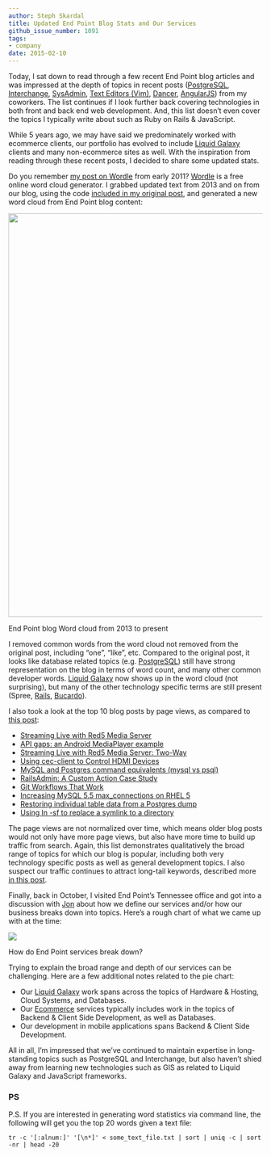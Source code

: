 ```yaml
---
author: Steph Skardal
title: Updated End Point Blog Stats and Our Services
github_issue_number: 1091
tags:
- company
date: 2015-02-10
---
```


Today, I sat down to read through a few recent End Point blog articles and was impressed at the depth of topics in recent posts ([PostgreSQL](/blog/2015/02/postgres-custom-casts-and-pgdump), [Interchange](/blog/2015/02/interchange-loop-optimization), [SysAdmin](/blog/2015/02/cron-wrapper-keep-your-cron-jobs), [Text Editors (Vim)](/blog/2015/02/vim-plugin-spotlight-ctrlp), [Dancer](/blog/2015/02/filling-in-header-elements-with-dancer), [AngularJS](/blog/2015/02/polemics-on-opinions-about-angularjs)) from my coworkers. The list continues if I look further back covering technologies in both front and back end web development. And, this list doesn’t even cover the topics I typically write about such as Ruby on Rails & JavaScript.

While 5 years ago, we may have said we predominately worked with ecommerce clients, our portfolio has evolved to include [Liquid Galaxy](https://www.visionport.com/) clients and many non-ecommerce sites as well. With the inspiration from reading through these recent posts, I decided to share some updated stats.

Do you remember [my post on Wordle](/blog/2011/02/in-our-own-words) from early 2011? [Wordle](http://www.wordle.net/) is a free online word cloud generator. I grabbed updated text from 2013 and on from our blog, using the code [included in my original post](/blog/2011/02/in-our-own-words), and generated a new word cloud from End Point blog content:

<img border="0" src="/blog/2015/02/updated-end-point-blog-stats-and-our/image-0.png" width="800px"/>

End Point blog Word cloud from 2013 to present

I removed common words from the word cloud not removed from the original post, including “one”, “like”, etc. Compared to the original post, it looks like database related topics (e.g. [PostgreSQL](/technology/postgresql)) still have strong representation on the blog in terms of word count, and many other common developer words. [Liquid Galaxy](https://www.visionport.com/) now shows up in the word cloud (not surprising), but many of the other technology specific terms are still present (Spree, [Rails](/technology/ruby-on-rails), [Bucardo](/technology/replication)).

I also took a look at the top 10 blog posts by page views, as compared to [this post](/blog/2010/01/2009-end-point-blogging):

- [Streaming Live with Red5 Media Server](/blog/2012/04/streaming-live-with-red5-media-server)
- [API gaps: an Android MediaPlayer example](/blog/2011/03/api-gaps-android-mediaplayer-example)
- [Streaming Live with Red5 Media Server: Two-Way](/blog/2013/03/streaming-live-with-red5-media)
- [Using cec-client to Control HDMI Devices](/blog/2012/11/using-cec-client-to-control-hdmi-devices)
- [MySQL and Postgres command equivalents (mysql vs psql)](/blog/2009/12/mysql-and-postgres-command-equivalents)
- [RailsAdmin: A Custom Action Case Study](/blog/2012/03/railsadmin-custom-action-case-study)
- [Git Workflows That Work ](/blog/2014/05/git-workflows-that-work)
- [Increasing MySQL 5.5 max_connections on RHEL 5](/blog/2013/12/increasing-mysql-55-maxconnections-on)
- [Restoring individual table data from a Postgres dump](/blog/2010/04/restoring-individual-table-data-from)
- [Using ln -sf to replace a symlink to a directory](/blog/2009/09/using-ln-sf-to-replace-symlink-to)

The page views are not normalized over time, which means older blog posts would not only have more page views, but also have more time to build up traffic from search. Again, this list demonstrates qualitatively the broad range of topics for which our blog is popular, including both very technology specific posts as well as general development topics. I also suspect our traffic continues to attract long-tail keywords, described more [in this post](/blog/2010/02/code-seo-google-analytics-api).

Finally, back in October, I visited End Point’s Tennessee office and got into a discussion with [Jon](/team/jon-jensen) about how we define our services and/or how our business breaks down into topics. Here’s a rough chart of what we came up with at the time:

<img border="0" src="/blog/2015/02/updated-end-point-blog-stats-and-our/image-1.png"/>

How do End Point services break down?

Trying to explain the broad range and depth of our services can be challenging. Here are a few additional notes related to the pie chart:

- Our [Liquid Galaxy](https://www.visionport.com/) work spans across the topics of Hardware & Hosting, Cloud Systems, and Databases.
- Our [Ecommerce](/ecommerce) services typically includes work in the topics of Backend & Client Side Development, as well as Databases.
- Our development in mobile applications spans Backend & Client Side Development.

All in all, I’m impressed that we’ve continued to maintain expertise in long-standing topics such as PostgreSQL and Interchange, but also haven’t shied away from learning new technologies such as GIS as related to Liquid Galaxy and JavaScript frameworks.

### PS

P.S. If you are interested in generating word statistics via command line, the following will get you the top 20 words given a text file:

```plain
tr -c '[:alnum:]' '[\n*]' < some_text_file.txt | sort | uniq -c | sort -nr | head -20
```
